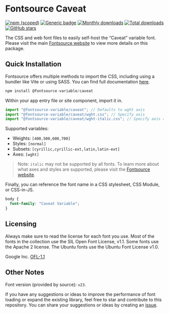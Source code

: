# Fontsource Caveat

[![npm (scoped)](https://img.shields.io/npm/v/@fontsource-variable/caveat?color=brightgreen)](https://www.npmjs.com/package/@fontsource-variable/caveat) [![Generic badge](https://img.shields.io/badge/fontsource-passing-brightgreen)](https://github.com/fontsource/fontsource) [![Monthly downloads](https://badgen.net/npm/dm/@fontsource-variable/caveat)](https://github.com/fontsource/fontsource) [![Total downloads](https://badgen.net/npm/dt/@fontsource-variable/caveat)](https://github.com/fontsource/fontsource) [![GitHub stars](https://img.shields.io/github/stars/fontsource/fontsource.svg?style=social&label=Star)](https://github.com/fontsource/fontsource/stargazers)

The CSS and web font files to easily self-host the “Caveat” variable font. Please visit the main [Fontsource website](https://fontsource.org/fonts/caveat) to view more details on this package.

## Quick Installation

Fontsource offers multiple methods to import the CSS, including using a bundler like Vite or using SASS. You can find full documentation [here](https://fontsource.org/docs/getting-started/introduction).

```javascript
npm install @fontsource-variable/caveat
```

Within your app entry file or site component, import it in.

```javascript
import "@fontsource-variable/caveat"; // Defaults to wght axis
import "@fontsource-variable/caveat/wght.css"; // Specify axis
import "@fontsource-variable/caveat/wght-italic.css"; // Specify axis and style
```

Supported variables:
- Weights: `[400,500,600,700]`
- Styles: `[normal]`
- Subsets: `[cyrillic,cyrillic-ext,latin,latin-ext]`
- Axes: `[wght]`

> Note: `italic` may not be supported by all fonts. To learn more about what axes and styles are supported, please visit the [Fontsource website](https://fontsource.org/fonts/caveat).

Finally, you can reference the font name in a CSS stylesheet, CSS Module, or CSS-in-JS.

```css
body {
  font-family: "Caveat Variable";
}
```

## Licensing
Always make sure to read the license for each font you use. Most of the fonts in the collection use the SIL Open Font License, v1.1. Some fonts use the Apache 2 license. The Ubuntu fonts use the Ubuntu Font License v1.0.

Google Inc.
[OFL-1.1](http://scripts.sil.org/OFL)

## Other Notes
Font version (provided by source): `v23`.

If you have any suggestions or ideas to improve the performance of font loading or expand the existing library, feel free to star and contribute to this repository. You can share your suggestions or ideas by creating an [issue](https://github.com/fontsource/fontsource/issues).